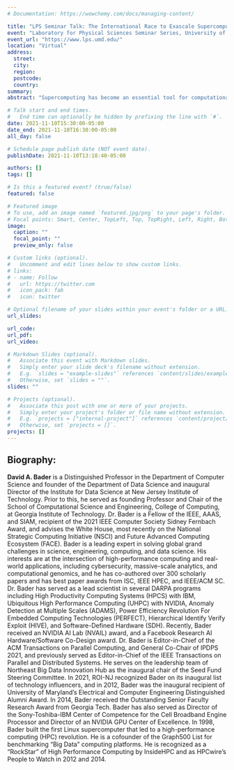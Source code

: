 ```yaml
---
# Documentation: https://wowchemy.com/docs/managing-content/

title: "LPS Seminar Talk: The International Race to Exascale Supercomputing"
event: "Laboratory for Physical Sciences Seminar Series, University of Maryland"
event_url: "https://www.lps.umd.edu/"
location: "Virtual"
address:
  street:
  city:
  region:
  postcode:
  country:
summary:
abstract: "Supercomputing has become an essential tool for computational science and engineering and such real-world problems as weather prediction, jet design, molecular dynamics, and medical imaging.  Such systems also provide unique capabilities for nation-scale intelligence and surveillance.  The first terascale and petascale supercomputers were built by Intel and IBM, respectively, at US Department of Energy Labs. Today's fastest supercomputer, Fugaku, is located at Japan's RIKEN Center for Computational Science. Several nations now are in a race to build the world's first exascale supercomputer that will perform an astounding 10^18 floating point operations per second.  Will the United States maintain its high-performance computing leadership, or are we slipping in our national strategy and investments? Where are our competitors such as China, Russia, Iran, and Europe in their plans to launch an exascale supercomputer.  Will China beat the United States and dominate the field of HPC?  In this talk, Bader will give an overview of the international race to exascale supercomputing by the leading countries and regions, and provide some insights into competing strategies."

# Talk start and end times.
#   End time can optionally be hidden by prefixing the line with `#`.
date: 2021-11-10T15:30:00-05:00
date_end: 2021-11-10T16:30:00-05:00
all_day: false

# Schedule page publish date (NOT event date).
publishDate: 2021-11-10T13:18:40-05:00

authors: []
tags: []

# Is this a featured event? (true/false)
featured: false

# Featured image
# To use, add an image named `featured.jpg/png` to your page's folder. 
# Focal points: Smart, Center, TopLeft, Top, TopRight, Left, Right, BottomLeft, Bottom, BottomRight.
image:
  caption: ""
  focal_point: ""
  preview_only: false

# Custom links (optional).
#   Uncomment and edit lines below to show custom links.
# links:
# - name: Follow
#   url: https://twitter.com
#   icon_pack: fab
#   icon: twitter

# Optional filename of your slides within your event's folder or a URL.
url_slides:

url_code:
url_pdf:
url_video:

# Markdown Slides (optional).
#   Associate this event with Markdown slides.
#   Simply enter your slide deck's filename without extension.
#   E.g. `slides = "example-slides"` references `content/slides/example-slides.md`.
#   Otherwise, set `slides = ""`.
slides: ""

# Projects (optional).
#   Associate this post with one or more of your projects.
#   Simply enter your project's folder or file name without extension.
#   E.g. `projects = ["internal-project"]` references `content/project/deep-learning/index.md`.
#   Otherwise, set `projects = []`.
projects: []
---
```




## Biography: ##

**David A. Bader** is a Distinguished Professor in the Department of Computer Science and founder of the Department of Data Science and inaugural Director of the Institute for Data Science at New Jersey Institute of Technology. Prior to this, he served as founding Professor and Chair of the School of Computational Science and Engineering, College of Computing, at Georgia Institute of Technology.  Dr. Bader is a Fellow of the IEEE, AAAS, and SIAM, recipient of the 2021 IEEE Computer Society Sidney Fernbach Award, and advises the White House, most recently on the National Strategic Computing Initiative (NSCI) and Future Advanced Computing Ecosystem (FACE). Bader is a leading expert in solving global grand challenges in science, engineering, computing, and data science. His interests are at the intersection of high-performance computing and real-world applications, including cybersecurity, massive-scale analytics, and computational genomics, and he has co-authored over 300 scholarly papers and has best paper awards from ISC, IEEE HPEC, and IEEE/ACM SC. Dr. Bader has served as a lead scientist in several DARPA programs including High Productivity Computing Systems (HPCS) with IBM, Ubiquitous High Performance Computing (UHPC) with NVIDIA, Anomaly Detection at Multiple Scales (ADAMS), Power Efficiency Revolution For Embedded Computing Technologies (PERFECT), Hierarchical Identify Verify Exploit (HIVE), and Software-Defined Hardware (SDH). Recently, Bader received an NVIDIA AI Lab (NVAIL) award, and a Facebook Research AI Hardware/Software Co-Design award.  Dr. Bader is Editor-in-Chief of the ACM Transactions on Parallel Computing, and General Co-Chair of IPDPS 2021, and previously served as Editor-in-Chief of the IEEE Transactions on Parallel and Distributed Systems. He serves on the leadership team of Northeast Big Data Innovation Hub as the inaugural chair of the Seed Fund Steering Committee. In 2021, ROI-NJ recognized Bader on its inaugural list of technology influencers, and in 2012, Bader was the inaugural recipient of University of Maryland’s Electrical and Computer Engineering Distinguished Alumni Award. In 2014, Bader received the Outstanding Senior Faculty Research Award from Georgia Tech. Bader has also served as Director of the Sony-Toshiba-IBM Center of Competence for the Cell Broadband Engine Processor and Director of an NVIDIA GPU Center of Excellence. In 1998, Bader built the first Linux supercomputer that led to a high-performance computing (HPC) revolution. He is a cofounder of the Graph500 List for benchmarking “Big Data” computing platforms. He is recognized as a “RockStar” of High Performance Computing by InsideHPC and as HPCwire’s People to Watch in 2012 and 2014.
